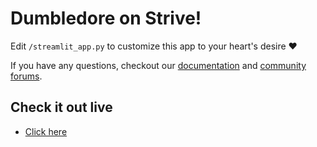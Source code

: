 # Dumbledore on Strive!

Edit `/streamlit_app.py` to customize this app to your heart's desire :heart:

If you have any questions, checkout our [documentation](https://docs.streamlit.io) and [community
forums](https://discuss.streamlit.io).


## Check it out live 
* [Click here](https://share.streamlit.io/fistadev/streamlit-example)
